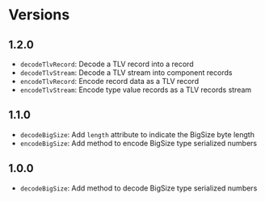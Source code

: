# Versions

## 1.2.0

- `decodeTlvRecord`: Decode a TLV record into a record
- `decodeTlvStream`: Decode a TLV stream into component records
- `encodeTlvRecord`: Encode record data as a TLV record
- `encodeTlvStream`: Encode type value records as a TLV records stream

## 1.1.0

- `decodeBigSize`: Add `length` attribute to indicate the BigSize byte length
- `encodeBigSize`: Add method to encode BigSize type serialized numbers

## 1.0.0

- `decodeBigSize`: Add method to decode BigSize type serialized numbers

